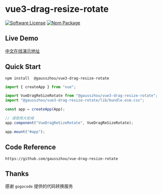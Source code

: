 # vue3-drag-resize-rotate

 
[![Software License](https://img.shields.io/badge/license-MIT-brightgreen.svg?style=flat-square)](LICENSE) [![Npm Package](https://img.shields.io/npm/v/@gausszhou/vue3-drag-resize-rotate.svg)](https://www.npmjs.com/package/@gausszhou/vue3-drag-resize-rotate)

## Live Demo

[中文在线演示地址](https://gausszhou.github.io/vue3-drag-resize-rotate)

## Quick Start

```shell
npm install  @gausszhou/vue3-drag-resize-rotate
```

```js
import { createApp } from "vue";

import VueDragReSizeRotate from "@gausszhou/vue3-drag-resize-rotate";
import "@gausszhou/vue3-drag-resize-rotate/lib/bundle.esm.css";

const app = createApp(App);

// 请使用大驼峰
app.component("VueDragReSizeRotate", VueDragReSizeRotate);

app.mount("#app");
```

## Code Reference

```shell
https://github.com/gausszhou/vue-drag-resize-rotate
```

## Thanks

感谢 `gogocode` 提供的代码转换服务
